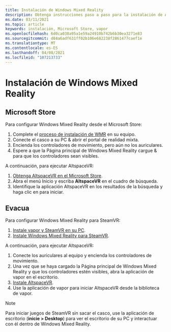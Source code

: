 ```yaml
---
title: Instalación de Windows Mixed Reality
description: Obtenga instrucciones paso a paso para la instalación de AltspaceVR en un dispositivo de Windows Mixed Reality desde los almacenes de Microsoft o de vapor.
ms.date: 03/11/2021
ms.topic: article
keywords: instalación, Microsoft Store, vapor
ms.openlocfilehash: 6d0ca038a95a1e59a24910b742b6b30ea3271e83
ms.sourcegitcommit: d84a6adf631ff02b106e682238f2861477caef1e
ms.translationtype: MT
ms.contentlocale: es-ES
ms.lasthandoff: 04/08/2021
ms.locfileid: "107213733"
---
```

# <a name="windows-mixed-reality-installation"></a>Instalación de Windows Mixed Reality

## <a name="microsoft-store"></a>Microsoft Store

Para configurar Windows Mixed Reality desde el Microsoft Store:
1. Complete el [proceso de instalación de WMR](https://docs.microsoft.com/windows/mixed-reality/enthusiast-guide/set-up-windows-mixed-reality) en su equipo.
2. Conecte el casco a su PC & abrir el portal de realidad mixta.
3. Encienda los controladores de movimiento, pero aún no los auriculares.
4. Espere a que la Página principal de Windows Mixed Reality cargue & para que los controladores sean visibles.

A continuación, para ejecutar AltspaceVR:
1. [Obtenga AltspaceVR en el Microsoft Store](https://www.microsoft.com/p/altspacevr/9nvr7mn2fchq).
2. Abra el menú Inicio y escriba **AltspaceVR** en el cuadro de búsqueda.
3. Identifique la aplicación AltspaceVR en los resultados de la búsqueda y haga clic en para iniciar.

## <a name="steam"></a>Evacua

Para configurar Windows Mixed Reality para SteamVR:
1. [Instale vapor y SteamVR en su PC](https://support.steampowered.com/kb_article.php?ref=5608-UPAH-6427).
2. [Instale Windows Mixed Reality para SteamVR](http://store.steampowered.com/app/719950/Windows_Mixed_Reality_SteamVR_preview/).

A continuación, para ejecutar AltspaceVR:
1. Conecte los auriculares al equipo y encienda los controladores de movimiento.
2. Una vez que se haya cargado la Página principal de Windows Mixed Reality y que los controladores estén visibles, abra la aplicación de vapor en el escritorio.
3. [Instale AltspaceVR](https://store.steampowered.com/app/407060/AltspaceVR/).
4. Use la aplicación de vapor para iniciar AltspaceVR desde la biblioteca de vapor.

> [!NOTE]
> Para iniciar juegos de SteamVR sin sacar el casco, use la aplicación de escritorio (**inicie > Desktop**) para ver el escritorio de su PC y interactuar con él dentro de Windows Mixed Reality.